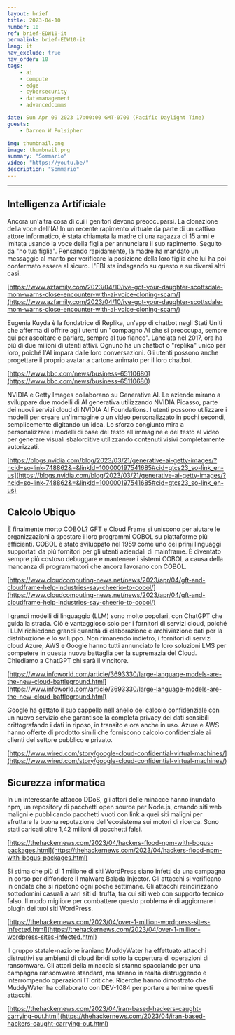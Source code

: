 ```yaml
---
layout: brief
title: 2023-04-10
number: 10
ref: brief-EDW10-it
permalink: brief-EDW10-it
lang: it
nav_exclude: true
nav_order: 10
tags:
    - ai
    - compute
    - edge
    - cybersecurity
    - datamanagement
    - advancedcomms

date: Sun Apr 09 2023 17:00:00 GMT-0700 (Pacific Daylight Time)
guests:
    - Darren W Pulsipher

img: thumbnail.png
image: thumbnail.png
summary: "Sommario"
video: "https://youtu.be/"
description: "Sommario"
---
```






---

## Intelligenza Artificiale

Ancora un'altra cosa di cui i genitori devono preoccuparsi. La clonazione della voce dell'IA! In un recente rapimento virtuale da parte di un cattivo attore informatico, è stata chiamata la madre di una ragazza di 15 anni e imitata usando la voce della figlia per annunciare il suo rapimento. Seguito da "ho tua figlia". Pensando rapidamente, la madre ha mandato un messaggio al marito per verificare la posizione della loro figlia che lui ha poi confermato essere al sicuro. L'FBI sta indagando su questo e su diversi altri casi.

[https://www.azfamily.com/2023/04/10/ive-got-your-daughter-scottsdale-mom-warns-close-encounter-with-ai-voice-cloning-scam/](https://www.azfamily.com/2023/04/10/ive-got-your-daughter-scottsdale-mom-warns-close-encounter-with-ai-voice-cloning-scam/)

Eugenia Kuyda è la fondatrice di Replika, un'app di chatbot negli Stati Uniti che afferma di offrire agli utenti un "compagno AI che si preoccupa, sempre qui per ascoltare e parlare, sempre al tuo fianco". Lanciata nel 2017, ora ha più di due milioni di utenti attivi. Ognuno ha un chatbot o "replika" unico per loro, poiché l'AI impara dalle loro conversazioni. Gli utenti possono anche progettare il proprio avatar a cartone animato per il loro chatbot.

[https://www.bbc.com/news/business-65110680](https://www.bbc.com/news/business-65110680)

NVIDIA e Getty Images collaborano su Generative AI. Le aziende mirano a sviluppare due modelli di AI generativa utilizzando NVIDIA Picasso, parte dei nuovi servizi cloud di NVIDIA AI Foundations. I utenti possono utilizzare i modelli per creare un'immagine o un video personalizzato in pochi secondi, semplicemente digitando un'idea. Lo sforzo congiunto mira a personalizzare i modelli di base del testo all'immagine e del testo al video per generare visuali sbalorditive utilizzando contenuti visivi completamente autorizzati.

[https://blogs.nvidia.com/blog/2023/03/21/generative-ai-getty-images/?ncid=so-link-748862&=&linkId=100000197541685#cid=gtcs23_so-link_en-us](https://blogs.nvidia.com/blog/2023/03/21/generative-ai-getty-images/?ncid=so-link-748862&=&linkId=100000197541685#cid=gtcs23_so-link_en-us)

## Calcolo Ubiquo

È finalmente morto COBOL? GFT e Cloud Frame si uniscono per aiutare le organizzazioni a spostare i loro programmi COBOL su piattaforme più efficienti. COBOL è stato sviluppato nel 1959 come uno dei primi linguaggi supportati da più fornitori per gli utenti aziendali di mainframe. È diventato sempre più costoso debuggare e mantenere i sistemi COBOL a causa della mancanza di programmatori che ancora lavorano con COBOL.

[https://www.cloudcomputing-news.net/news/2023/apr/04/gft-and-cloudframe-help-industries-say-cheerio-to-cobol/](https://www.cloudcomputing-news.net/news/2023/apr/04/gft-and-cloudframe-help-industries-say-cheerio-to-cobol/)

I grandi modelli di linguaggio (LLM) sono molto popolari, con ChatGPT che guida la strada. Ciò è vantaggioso solo per i fornitori di servizi cloud, poiché i LLM richiedono grandi quantità di elaborazione e archiviazione dati per la distribuzione e lo sviluppo. Non rimanendo indietro, i fornitori di servizi cloud Azure, AWS e Google hanno tutti annunciato le loro soluzioni LMS per competere in questa nuova battaglia per la supremazia del Cloud. Chiediamo a ChatGPT chi sarà il vincitore.

[https://www.infoworld.com/article/3693330/large-language-models-are-the-new-cloud-battleground.html](https://www.infoworld.com/article/3693330/large-language-models-are-the-new-cloud-battleground.html)

Google ha gettato il suo cappello nell'anello del calcolo confidenziale con un nuovo servizio che garantisce la completa privacy dei dati sensibili crittografando i dati in riposo, in transito e ora anche in uso. Azure e AWS hanno offerte di prodotto simili che forniscono calcolo confidenziale ai clienti del settore pubblico e privato.

[https://www.wired.com/story/google-cloud-confidential-virtual-machines/](https://www.wired.com/story/google-cloud-confidential-virtual-machines/)

## Sicurezza informatica

In un interessante attacco DDoS, gli attori delle minacce hanno inundato npm, un repository di pacchetti open source per Node.js, creando siti web maligni e pubblicando pacchetti vuoti con link a quei siti maligni per sfruttare la buona reputazione dell'ecosistema sui motori di ricerca. Sono stati caricati oltre 1,42 milioni di pacchetti falsi.

[https://thehackernews.com/2023/04/hackers-flood-npm-with-bogus-packages.html](https://thehackernews.com/2023/04/hackers-flood-npm-with-bogus-packages.html)

Si stima che più di 1 milione di siti WordPress siano infetti da una campagna in corso per diffondere il malware Balada Injector. Gli attacchi si verificano in ondate che si ripetono ogni poche settimane. Gli attacchi reindirizzano sottodomini casuali a vari siti di truffa, tra cui siti web con supporto tecnico falso. Il modo migliore per combattere questo problema è di aggiornare i plugin dei tuoi siti WordPress.

[https://thehackernews.com/2023/04/over-1-million-wordpress-sites-infected.html](https://thehackernews.com/2023/04/over-1-million-wordpress-sites-infected.html)

Il gruppo statale-nazione iraniano MuddyWater ha effettuato attacchi distruttivi su ambienti di cloud ibridi sotto la copertura di operazioni di ransomware. Gli attori della minaccia si stanno spacciando per una campagna ransomware standard, ma stanno in realtà distruggendo e interrompendo operazioni IT critiche. Ricerche hanno dimostrato che MuddyWater ha collaborato con DEV-1084 per portare a termine questi attacchi.

[https://thehackernews.com/2023/04/iran-based-hackers-caught-carrying-out.html](https://thehackernews.com/2023/04/iran-based-hackers-caught-carrying-out.html)


